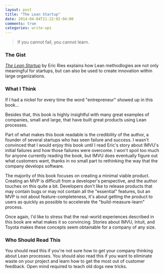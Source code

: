 ```yaml
---
layout: post
title: "The Lean Startup"
date: 2014-04-04T21:22:02-04:00
comments: true
categories: write-ups
---
```


> If you cannot fail, you cannot learn.

### The Gist

[_The Lean Startup_](http://ws-na.amazon-adsystem.com/widgets/q?ServiceVersion=20070822&Operation=GetAdHtml&ID=OneJS&OneJS=1&source=ac&ref=qf_sp_asin_til&ad_type=product_link&tracking_id=larpriandthee-20&marketplace=amazon&region=US&placement=0307887898&asins=0307887898&show_border=true&link_opens_in_new_window=true&MarketPlace=US) by Eric Ries explains how Lean methodlogies are not only meaningful for startups, but can also be used to create innovation within large organizations.

### What I Think

If I had a nickel for every time the word "entrepreneur" showed up in this book...

Besides that, this book is highly insightful with many great examples of companies, small and large, that have built great products using Lean processes.

Part of what makes this book readable is the credibility of the author, a founder of several startups who has seen failure and success. I wasn't convinced that I would enjoy this book until I read Eric's story about IMVU's initial failures and how those failures were overcome. I won't spoil too much for anyone currently reading the book, but IMVU does eventually figure out what customers want, thanks in no small part to rethinking the way that the company develops software.

The majority of this book focuses on creating a minimal viable product. Creating an MVP is difficult from a developer's perspective, and the author touches on this quite a bit. Developers don't like to release products that may contain bugs or may not contain all the "essential" features, but an MVP is not about feature-completeness, it's about getting the product to users as quickly as possible to accelerate the "build-measure-learn" process.

Once again, I'd like to stress that the real-world experiences described in this book are what makes it so convincing. Stories about IMVU, Intuit, and Toyota makes these concepts seem obtainable for a company of any size.

### Who Should Read This

You should read this if you're not sure how to get your company thinking about Lean processes. You should also read this if you want to eliminate waste on your project and learn how to get the most out of customer feedback. Open mind required to teach old dogs new tricks.
